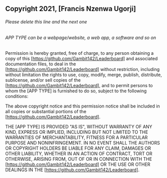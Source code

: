 ## Copyright 2021, [Francis Nzenwa Ugorji]

###### Please delete this line and the next one
###### APP TYPE can be a webpage/website, a web app, a software and so on

Permission is hereby granted, free of charge, to any person obtaining a copy of this [https://github.com/Gambit142/Leaderboard] and associated documentation files, to deal in the [https://github.com/Gambit142/Leaderboard] without restriction, including without limitation the rights to use, copy, modify, merge, publish, distribute, sublicense, and/or sell copies of the [https://github.com/Gambit142/Leaderboard], and to permit persons to whom the [APP TYPE] is furnished to do so, subject to the following conditions:

The above copyright notice and this permission notice shall be included in all copies or substantial portions of the [https://github.com/Gambit142/Leaderboard].

THE [APP TYPE] IS PROVIDED "AS IS", WITHOUT WARRANTY OF ANY KIND, EXPRESS OR IMPLIED, INCLUDING BUT NOT LIMITED TO THE WARRANTIES OF MERCHANTABILITY, FITNESS FOR A PARTICULAR PURPOSE AND NONINFRINGEMENT. IN NO EVENT SHALL THE AUTHORS OR COPYRIGHT HOLDERS BE LIABLE FOR ANY CLAIM, DAMAGES OR OTHER LIABILITY, WHETHER IN AN ACTION OF CONTRACT, TORT OR OTHERWISE, ARISING FROM, OUT OF OR IN CONNECTION WITH THE [https://github.com/Gambit142/Leaderboard] OR THE USE OR OTHER DEALINGS IN THE [https://github.com/Gambit142/Leaderboard].
